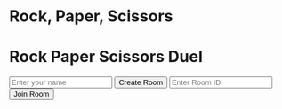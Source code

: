 # Rock, Paper, Scissors

<div id="rps-app" class="rps-container">
  <h1>Rock Paper Scissors Duel</h1>

  <div class="setup">
    <input type="text" id="player-name" placeholder="Enter your name" />
    <button onclick="createRoom()">Create Room</button>
    <input type="text" id="room-id" placeholder="Enter Room ID" />
    <button onclick="joinRoom()">Join Room</button>
  </div>

  <div class="rps-game" id="rps-ui" style="display: none;">
    <div class="name-display" id="player-name-display"></div>
    <div class="rps-buttons">
      <button onclick="makeChoice('rock')">🪨 Rock</button>
      <button onclick="makeChoice('paper')">📄 Paper</button>
      <button onclick="makeChoice('scissors')">✂️ Scissors</button>
    </div>
    <div class="result" id="result-text"></div>

    <div class="history">
      <h3>Game History</h3>
      <ul id="game-history"></ul>
    </div>
  </div>
</div>

<script type="module" src="/many/assets/js/utilities/rps/rps.js"></script>
